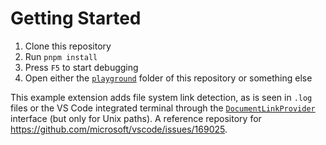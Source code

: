 # Getting Started

1. Clone this repository
2. Run `pnpm install`
3. Press `F5` to start debugging
4. Open either the [`playground`](https://github.com/JensDll/vscode-link-detection/tree/main/playground) folder of this repository or something else

This example extension adds file system link detection, as is seen in `.log` files or the VS Code integrated terminal through the [`DocumentLinkProvider`](https://code.visualstudio.com/api/references/vscode-api#DocumentLinkProvider) interface (but only for Unix paths). A reference repository for https://github.com/microsoft/vscode/issues/169025.
